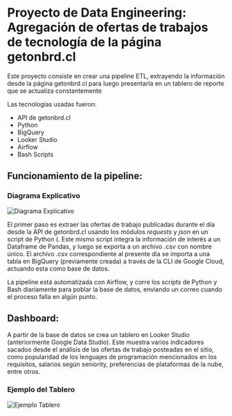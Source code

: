 # Proyecto de Data Engineering: Agregación de ofertas de trabajos de tecnología de la página getonbrd.cl
Este proyecto consiste en crear una pipeline ETL, extrayendo la información desde la página getonbrd.cl para luego presentarla en un tablero de reporte que se actualiza constantemente

Las tecnologías usadas fueron:
- API de getonbrd.cl
- Python
- BigQuery
- Looker Studio
- Airflow
- Bash Scripts

## Funcionamiento de la pipeline:

### Diagrama Explicativo
![Diagrama Explicativo](https://github.com/sebakjal/first_DE_project/blob/main/FLowDiagram.png)

El primer paso es extraer las ofertas de trabajo publicadas durante el día desde la API de getonbrd.cl usando los módulos *requests* y *json* en un script de Python (. Este mismo script integra la información de interés a un Dataframe de Pandas, y luego se exporta a un archivo .csv con nombre único. El archivo .csv correspondiente al presente día se importa a una tabla en BigQuery (previamente creada) a través de la CLI de Google Cloud, actuando esta como base de datos. 

La pipeline está automatizada con Airflow, y corre los scripts de Python y Bash diariamente para poblar la base de datos, enviando un correo cuando el proceso falla en algún punto.

## Dashboard:
A partir de la base de datos se crea un tablero en Looker Studio (anteriormente Google Data Studio). Este muestra varios indicadores sacados desde el análisis de las ofertas de trabajo posteadas en el sitio, como popularidad de los lenguajes de programación mencionados en los requisitos, salarios según seniority, preferencias de plataformas de la nube, entre otros.

### Ejemplo del Tablero
![Ejemplo Tablero](https://github.com/sebakjal/first_DE_project/blob/main/TableroEjemplo.png)
